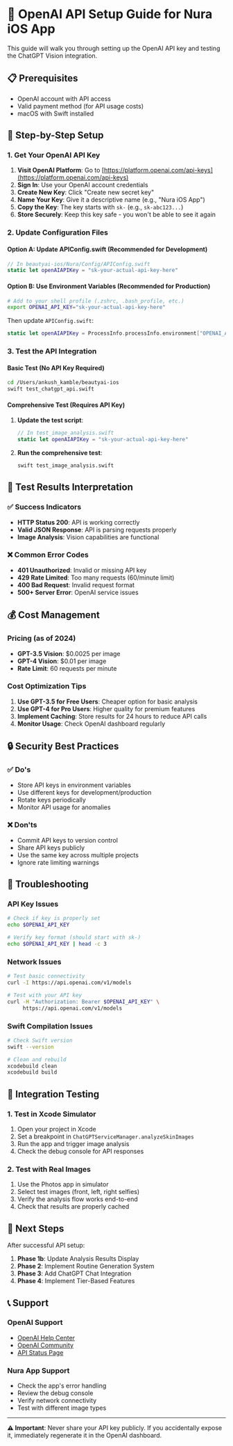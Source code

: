# 🔑 OpenAI API Setup Guide for Nura iOS App

This guide will walk you through setting up the OpenAI API key and testing the ChatGPT Vision integration.

## 📋 Prerequisites

- OpenAI account with API access
- Valid payment method (for API usage costs)
- macOS with Swift installed

## 🚀 Step-by-Step Setup

### 1. Get Your OpenAI API Key

1. **Visit OpenAI Platform**: Go to [https://platform.openai.com/api-keys](https://platform.openai.com/api-keys)
2. **Sign In**: Use your OpenAI account credentials
3. **Create New Key**: Click "Create new secret key"
4. **Name Your Key**: Give it a descriptive name (e.g., "Nura iOS App")
5. **Copy the Key**: The key starts with `sk-` (e.g., `sk-abc123...`)
6. **Store Securely**: Keep this key safe - you won't be able to see it again

### 2. Update Configuration Files

#### Option A: Update APIConfig.swift (Recommended for Development)

```swift
// In beautyai-ios/Nura/Config/APIConfig.swift
static let openAIAPIKey = "sk-your-actual-api-key-here"
```

#### Option B: Use Environment Variables (Recommended for Production)

```bash
# Add to your shell profile (.zshrc, .bash_profile, etc.)
export OPENAI_API_KEY="sk-your-actual-api-key-here"
```

Then update `APIConfig.swift`:
```swift
static let openAIAPIKey = ProcessInfo.processInfo.environment["OPENAI_API_KEY"] ?? "YOUR_OPENAI_API_KEY"
```

### 3. Test the API Integration

#### Basic Test (No API Key Required)
```bash
cd /Users/ankush_kamble/beautyai-ios
swift test_chatgpt_api.swift
```

#### Comprehensive Test (Requires API Key)
1. **Update the test script**:
   ```swift
   // In test_image_analysis.swift
   static let openAIAPIKey = "sk-your-actual-api-key-here"
   ```

2. **Run the comprehensive test**:
   ```bash
   swift test_image_analysis.swift
   ```

## 🧪 Test Results Interpretation

### ✅ Success Indicators
- **HTTP Status 200**: API is working correctly
- **Valid JSON Response**: API is parsing requests properly
- **Image Analysis**: Vision capabilities are functional

### ❌ Common Error Codes
- **401 Unauthorized**: Invalid or missing API key
- **429 Rate Limited**: Too many requests (60/minute limit)
- **400 Bad Request**: Invalid request format
- **500+ Server Error**: OpenAI service issues

## 💰 Cost Management

### Pricing (as of 2024)
- **GPT-3.5 Vision**: $0.0025 per image
- **GPT-4 Vision**: $0.01 per image
- **Rate Limit**: 60 requests per minute

### Cost Optimization Tips
1. **Use GPT-3.5 for Free Users**: Cheaper option for basic analysis
2. **Use GPT-4 for Pro Users**: Higher quality for premium features
3. **Implement Caching**: Store results for 24 hours to reduce API calls
4. **Monitor Usage**: Check OpenAI dashboard regularly

## 🔒 Security Best Practices

### ✅ Do's
- Store API keys in environment variables
- Use different keys for development/production
- Rotate keys periodically
- Monitor API usage for anomalies

### ❌ Don'ts
- Commit API keys to version control
- Share API keys publicly
- Use the same key across multiple projects
- Ignore rate limiting warnings

## 🚨 Troubleshooting

### API Key Issues
```bash
# Check if key is properly set
echo $OPENAI_API_KEY

# Verify key format (should start with sk-)
echo $OPENAI_API_KEY | head -c 3
```

### Network Issues
```bash
# Test basic connectivity
curl -I https://api.openai.com/v1/models

# Test with your API key
curl -H "Authorization: Bearer $OPENAI_API_KEY" \
     https://api.openai.com/v1/models
```

### Swift Compilation Issues
```bash
# Check Swift version
swift --version

# Clean and rebuild
xcodebuild clean
xcodebuild build
```

## 📱 Integration Testing

### 1. Test in Xcode Simulator
1. Open your project in Xcode
2. Set a breakpoint in `ChatGPTServiceManager.analyzeSkinImages`
3. Run the app and trigger image analysis
4. Check the debug console for API responses

### 2. Test with Real Images
1. Use the Photos app in simulator
2. Select test images (front, left, right selfies)
3. Verify the analysis flow works end-to-end
4. Check that results are properly cached

## 🔄 Next Steps

After successful API setup:

1. **Phase 1b**: Update Analysis Results Display
2. **Phase 2**: Implement Routine Generation System
3. **Phase 3**: Add ChatGPT Chat Integration
4. **Phase 4**: Implement Tier-Based Features

## 📞 Support

### OpenAI Support
- [OpenAI Help Center](https://help.openai.com/)
- [OpenAI Community](https://community.openai.com/)
- [API Status Page](https://status.openai.com/)

### Nura App Support
- Check the app's error handling
- Review the debug console
- Verify network connectivity
- Test with different image types

---

**⚠️ Important**: Never share your API key publicly. If you accidentally expose it, immediately regenerate it in the OpenAI dashboard. 